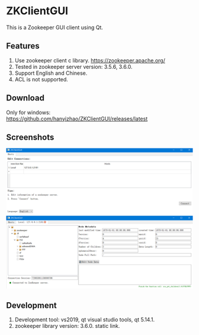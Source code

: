 # ZKClientGUI
This is a Zookeeper GUI client using Qt.

## Features
1. Use zookeeper client c library. https://zookeeper.apache.org/
2. Tested in zookeeper server version: 3.5.6, 3.6.0.
3. Support English and Chinese.
4. ACL is not supported.

## Download
Only for windows: 
https://github.com/hanyizhao/ZKClientGUI/releases/latest

## Screenshots
![Alt Screenshot 1](https://github.com/hanyizhao/ZKClientGUI/blob/master/Screenshots/screen_shot_1.png)
![Alt Screenshot 2](https://github.com/hanyizhao/ZKClientGUI/blob/master/Screenshots/screen_shot_2.png)

## Development
1. Development tool: vs2019, qt visual studio tools, qt 5.14.1.
2. zookeeper library version: 3.6.0. static link.
